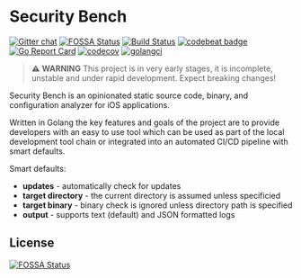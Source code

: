 # Security Bench

[![Gitter chat](https://badges.gitter.im/simplycubed/Lobby.png)](https://gitter.im/simplycubed/Lobby)
[![FOSSA Status](https://app.fossa.com/api/projects/git%2Bgithub.com%2FSimplyCubed%2Fsecurity-bench.svg?type=shield)](https://app.fossa.com/projects/git%2Bgithub.com%2FSimplyCubed%2Fsecurity-bench?ref=badge_shield)
[![Build Status](https://travis-ci.org/simplycubed/security-bench.svg?branch=master)](https://travis-ci.org/simplycubed/security-bench)
[![codebeat badge](https://codebeat.co/badges/548c43e4-7030-4814-9732-07f6080b1f19)](https://codebeat.co/projects/github-com-simplycubed-security-bench-master)
[![Go Report Card](https://goreportcard.com/badge/github.com/simplycubed/security-bench)](https://goreportcard.com/report/github.com/simplycubed/security-bench)
[![codecov](https://codecov.io/gh/simplycubed/security-bench/branch/master/graph/badge.svg)](https://codecov.io/gh/simplycubed/security-bench)
[![golangci](https://golangci.com/badges/github.com/simplycubed/security-bench.svg)](https://golangci.com/r/github.com/simplycubed/security-bench)

> :warning: **WARNING**
> This project is in very early stages, it is incomplete, unstable and under rapid development.
> Expect breaking changes!

Security Bench is an opinionated static source code, binary, and configuration analyzer for iOS applications.

Written in Golang the key features and goals of the project are to provide developers with an easy to use tool which can be used as part of the local development tool chain or integrated into an automated CI/CD pipeline with smart defaults.

Smart defaults:

- **updates** - automatically check for updates
- **target directory** - the current directory is assumed unless specificied
- **target binary** - binary check is ignored unless directory path is specified
- **output** - supports text (default) and JSON formatted logs

## License

[![FOSSA Status](https://app.fossa.com/api/projects/git%2Bgithub.com%2FSimplyCubed%2Fsecurity-bench.svg?type=large)](https://app.fossa.com/projects/git%2Bgithub.com%2FSimplyCubed%2Fsecurity-bench?ref=badge_large)
